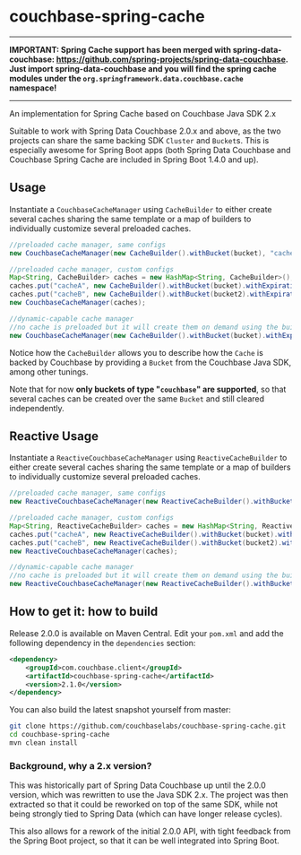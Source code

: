 # couchbase-spring-cache


- - - - 
**IMPORTANT: Spring Cache support has been merged with spring-data-couchbase: https://github.com/spring-projects/spring-data-couchbase. Just import spring-data-couchbase and you will find the spring cache modules under the `org.springframework.data.couchbase.cache` namespace!**
- - - -


An implementation for Spring Cache based on Couchbase Java SDK 2.x

Suitable to work with Spring Data Couchbase 2.0.x and above, as the two projects can share the same backing SDK `Cluster` and `Bucket`s. This is especially awesome for Spring Boot apps (both Spring Data Couchbase and Couchbase Spring Cache are included in Spring Boot 1.4.0 and up).

## Usage
Instantiate a `CouchbaseCacheManager` using `CacheBuilder` to either create several caches sharing the same template or a map of builders to individually customize several preloaded caches.

```java
//preloaded cache manager, same configs
new CouchbaseCacheManager(new CacheBuilder().withBucket(bucket), "cache1", "cache2");

//preloaded cache manager, custom configs
Map<String, CacheBuilder> caches = new HashMap<String, CacheBuilder>();
caches.put("cacheA", new CacheBuilder().withBucket(bucket).withExpirationInMillis(2000));
caches.put("cacheB", new CacheBuilder().withBucket(bucket2).withExpirationInMillis(3000));
new CouchbaseCacheManager(caches);

//dynamic-capable cache manager
//no cache is preloaded but it will create them on demand using the builder as a template
new CouchbaseCacheManager(new CacheBuilder().withBucket(bucket).withExpirationInMillis(1000));
```

Notice how the `CacheBuilder` allows you to describe how the `Cache` is backed by Couchbase by providing a `Bucket` from the Couchbase Java SDK, among other tunings.

Note that for now **only buckets of type "`couchbase`" are supported**, so that several caches can be created over the same `Bucket` and still cleared independently.

## Reactive Usage
Instantiate a `ReactiveCouchbaseCacheManager` using `ReactiveCacheBuilder` to either create several caches sharing the same template or a map of builders to individually customize several preloaded caches.

```java
//preloaded cache manager, same configs
new ReactiveCouchbaseCacheManager(new ReactiveCacheBuilder().withBucket(bucket), "cache1", "cache2");

//preloaded cache manager, custom configs
Map<String, ReactiveCacheBuilder> caches = new HashMap<String, ReactiveCacheBuilder>();
caches.put("cacheA", new ReactiveCacheBuilder().withBucket(bucket).withExpiration(2));
caches.put("cacheB", new ReactiveCacheBuilder().withBucket(bucket2).withExpiration(3));
new ReactiveCouchbaseCacheManager(caches);

//dynamic-capable cache manager
//no cache is preloaded but it will create them on demand using the builder as a template
new ReactiveCouchbaseCacheManager(new ReactiveCacheBuilder().withBucket(bucket).withExpiration(1));
```

## How to get it: how to build
Release 2.0.0 is available on Maven Central. Edit your `pom.xml` and add the following dependency in the `dependencies` section:

```xml
<dependency>
    <groupId>com.couchbase.client</groupId>
    <artifactId>couchbase-spring-cache</artifactId>
    <version>2.1.0</version>
</dependency>
```

You can also build the latest snapshot yourself from master:

```bash
git clone https://github.com/couchbaselabs/couchbase-spring-cache.git
cd couchbase-spring-cache
mvn clean install
```

### Background, why a 2.x version?
This was historically part of Spring Data Couchbase up until the 2.0.0 version, which was rewritten to use the Java SDK 2.x.
The project was then extracted so that it could be reworked on top of the same SDK, while not being strongly tied to Spring Data (which can have longer release cycles).

This also allows for a rework of the initial 2.0.0 API, with tight feedback from the Spring Boot project, so that it can be well integrated into Spring Boot.
